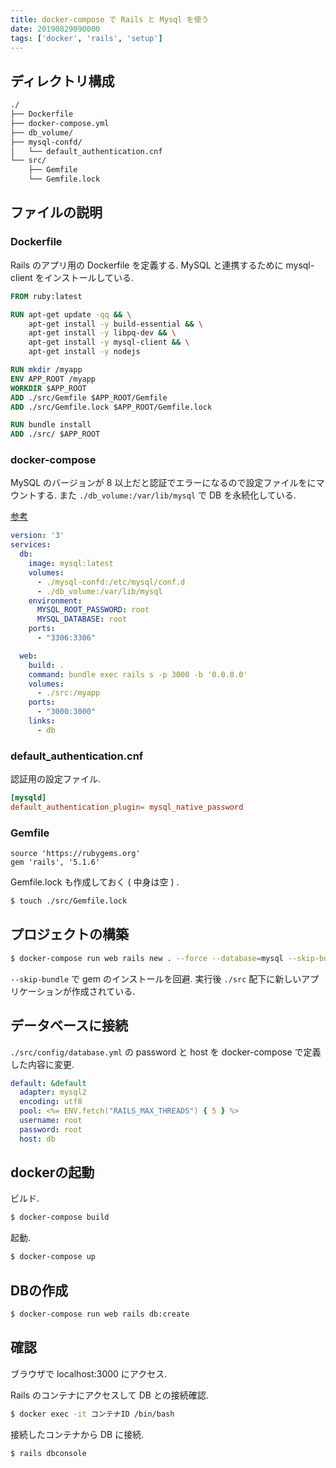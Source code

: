 ```yaml
---
title: docker-compose で Rails と Mysql を使う
date: 20190829090000
tags: ['docker', 'rails', 'setup']
---
```


## ディレクトリ構成
```bash
./
├── Dockerfile
├── docker-compose.yml
├── db_volume/
├── mysql-confd/
│   └── default_authentication.cnf
└── src/
    ├── Gemfile
    └── Gemfile.lock
```

## ファイルの説明
### Dockerfile
Rails のアプリ用の Dockerfile を定義する.
MySQL と連携するために mysql-client をインストールしている.
```Dockerfile
FROM ruby:latest

RUN apt-get update -qq && \
    apt-get install -y build-essential && \
    apt-get install -y libpq-dev && \
    apt-get install -y mysql-client && \
    apt-get install -y nodejs

RUN mkdir /myapp
ENV APP_ROOT /myapp
WORKDIR $APP_ROOT
ADD ./src/Gemfile $APP_ROOT/Gemfile
ADD ./src/Gemfile.lock $APP_ROOT/Gemfile.lock

RUN bundle install
ADD ./src/ $APP_ROOT
```

### docker-compose
MySQL のバージョンが 8 以上だと認証でエラーになるので設定ファイルをにマウントする.
また `./db_volume:/var/lib/mysql` で DB を永続化している.

[参考](https://qiita.com/yensaki/items/9e453b7320ca2d0461c7)  
```yaml
version: '3'
services:
  db:
    image: mysql:latest
    volumes:
      - ./mysql-confd:/etc/mysql/conf.d
      - ./db_volume:/var/lib/mysql
    environment:
      MYSQL_ROOT_PASSWORD: root
      MYSQL_DATABASE: root
    ports:
      - "3306:3306"

  web:
    build: .
    command: bundle exec rails s -p 3000 -b '0.0.0.0'
    volumes:
      - ./src:/myapp
    ports:
      - "3000:3000"
    links:
      - db
```

### default_authentication.cnf
認証用の設定ファイル.
```default_authentication.cnf
[mysqld]
default_authentication_plugin= mysql_native_password
```

### Gemfile
```Gemfile
source 'https://rubygems.org'
gem 'rails', '5.1.6'
```

Gemfile.lock も作成しておく ( 中身は空 ) .
```bash
$ touch ./src/Gemfile.lock
```

## プロジェクトの構築
```bash
$ docker-compose run web rails new . --force --database=mysql --skip-bundle
```

`--skip-bundle` で gem のインストールを回避.
実行後 `./src` 配下に新しいアプリケーションが作成されている.

## データベースに接続
`./src/config/database.yml` の password と host を docker-compose で定義した内容に変更.
```yaml
default: &default
  adapter: mysql2
  encoding: utf8
  pool: <%= ENV.fetch("RAILS_MAX_THREADS") { 5 } %>
  username: root
  password: root
  host: db
```

## dockerの起動
ビルド.
```bash
$ docker-compose build
```

起動.
```bash
$ docker-compose up
```

## DBの作成
```bash
$ docker-compose run web rails db:create
```

## 確認
ブラウザで localhost:3000 にアクセス.

Rails のコンテナにアクセスして DB との接続確認.
```bash
$ docker exec -it コンテナID /bin/bash
```

接続したコンテナから DB に接続.
```bash
$ rails dbconsole
```
